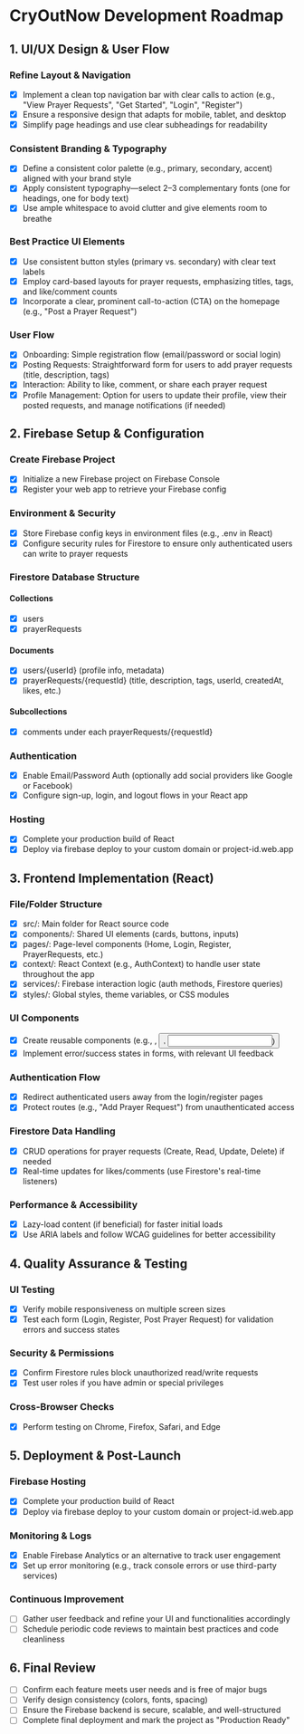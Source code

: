 # CryOutNow Development Roadmap

## 1. UI/UX Design & User Flow

### Refine Layout & Navigation
- [x] Implement a clean top navigation bar with clear calls to action (e.g., "View Prayer Requests", "Get Started", "Login", "Register")
- [x] Ensure a responsive design that adapts for mobile, tablet, and desktop
- [x] Simplify page headings and use clear subheadings for readability

### Consistent Branding & Typography
- [x] Define a consistent color palette (e.g., primary, secondary, accent) aligned with your brand style
- [x] Apply consistent typography—select 2–3 complementary fonts (one for headings, one for body text)
- [x] Use ample whitespace to avoid clutter and give elements room to breathe

### Best Practice UI Elements
- [x] Use consistent button styles (primary vs. secondary) with clear text labels
- [x] Employ card-based layouts for prayer requests, emphasizing titles, tags, and like/comment counts
- [x] Incorporate a clear, prominent call-to-action (CTA) on the homepage (e.g., "Post a Prayer Request")

### User Flow
- [x] Onboarding: Simple registration flow (email/password or social login)
- [x] Posting Requests: Straightforward form for users to add prayer requests (title, description, tags)
- [x] Interaction: Ability to like, comment, or share each prayer request
- [x] Profile Management: Option for users to update their profile, view their posted requests, and manage notifications (if needed)

## 2. Firebase Setup & Configuration

### Create Firebase Project
- [x] Initialize a new Firebase project on Firebase Console
- [x] Register your web app to retrieve your Firebase config

### Environment & Security
- [x] Store Firebase config keys in environment files (e.g., .env in React)
- [x] Configure security rules for Firestore to ensure only authenticated users can write to prayer requests

### Firestore Database Structure
#### Collections
- [x] users
- [x] prayerRequests

#### Documents
- [x] users/{userId} (profile info, metadata)
- [x] prayerRequests/{requestId} (title, description, tags, userId, createdAt, likes, etc.)

#### Subcollections
- [x] comments under each prayerRequests/{requestId}

### Authentication
- [x] Enable Email/Password Auth (optionally add social providers like Google or Facebook)
- [x] Configure sign-up, login, and logout flows in your React app

### Hosting
- [x] Complete your production build of React
- [x] Deploy via firebase deploy to your custom domain or project-id.web.app

## 3. Frontend Implementation (React)

### File/Folder Structure
- [x] src/: Main folder for React source code
- [x] components/: Shared UI elements (cards, buttons, inputs)
- [x] pages/: Page-level components (Home, Login, Register, PrayerRequests, etc.)
- [x] context/: React Context (e.g., AuthContext) to handle user state throughout the app
- [x] services/: Firebase interaction logic (auth methods, Firestore queries)
- [x] styles/: Global styles, theme variables, or CSS modules

### UI Components
- [x] Create reusable components (e.g., <Card />, <Button />, <Input />)
- [x] Implement error/success states in forms, with relevant UI feedback

### Authentication Flow
- [x] Redirect authenticated users away from the login/register pages
- [x] Protect routes (e.g., "Add Prayer Request") from unauthenticated access

### Firestore Data Handling
- [x] CRUD operations for prayer requests (Create, Read, Update, Delete) if needed
- [x] Real-time updates for likes/comments (use Firestore's real-time listeners)

### Performance & Accessibility
- [x] Lazy-load content (if beneficial) for faster initial loads
- [x] Use ARIA labels and follow WCAG guidelines for better accessibility

## 4. Quality Assurance & Testing

### UI Testing
- [x] Verify mobile responsiveness on multiple screen sizes
- [x] Test each form (Login, Register, Post Prayer Request) for validation errors and success states

### Security & Permissions
- [x] Confirm Firestore rules block unauthorized read/write requests
- [x] Test user roles if you have admin or special privileges

### Cross-Browser Checks
- [x] Perform testing on Chrome, Firefox, Safari, and Edge

## 5. Deployment & Post-Launch

### Firebase Hosting
- [x] Complete your production build of React
- [x] Deploy via firebase deploy to your custom domain or project-id.web.app

### Monitoring & Logs
- [x] Enable Firebase Analytics or an alternative to track user engagement
- [x] Set up error monitoring (e.g., track console errors or use third-party services)

### Continuous Improvement
- [ ] Gather user feedback and refine your UI and functionalities accordingly
- [ ] Schedule periodic code reviews to maintain best practices and code cleanliness

## 6. Final Review
- [ ] Confirm each feature meets user needs and is free of major bugs
- [ ] Verify design consistency (colors, fonts, spacing)
- [ ] Ensure the Firebase backend is secure, scalable, and well-structured
- [ ] Complete final deployment and mark the project as "Production Ready" 